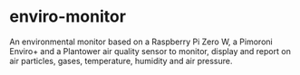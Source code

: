 # enviro-monitor
An environmental monitor based on a Raspberry Pi Zero W, a Pimoroni Enviro+ and a Plantower air quality sensor to monitor, display and report on air particles, gases, temperature, humidity and air pressure.
